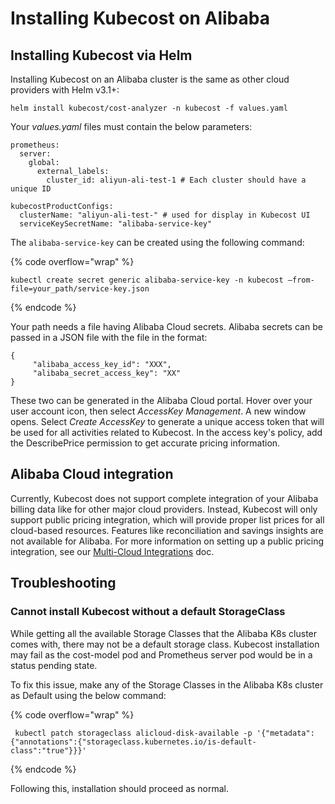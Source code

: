 # Installing Kubecost on Alibaba

## Installing Kubecost via Helm

Installing Kubecost on an Alibaba cluster is the same as other cloud providers with Helm v3.1+:

`helm install kubecost/cost-analyzer -n kubecost -f values.yaml`

Your _values.yaml_ files must contain the below parameters:

```
prometheus:
  server:
    global:
      external_labels:
        cluster_id: aliyun-ali-test-1 # Each cluster should have a unique ID

kubecostProductConfigs:
  clusterName: "aliyun-ali-test-" # used for display in Kubecost UI
  serviceKeySecretName: "alibaba-service-key"
```

The `alibaba-service-key` can be created using the following command:

{% code overflow="wrap" %}
```
kubectl create secret generic alibaba-service-key -n kubecost –from-file=your_path/service-key.json
```
{% endcode %}

Your path needs a file having Alibaba Cloud secrets. Alibaba secrets can be passed in a JSON file with the file in the format:

```
{
     "alibaba_access_key_id": "XXX",
     "alibaba_secret_access_key": "XX"
}
```

These two can be generated in the Alibaba Cloud portal. Hover over your user account icon, then select _AccessKey Management_. A new window opens. Select _Create AccessKey_ to generate a unique access token that will be used for all activities related to Kubecost.
In the access key's policy, add the DescribePrice permission to get accurate pricing information.

## Alibaba Cloud integration

Currently, Kubecost does not support complete integration of your Alibaba billing data like for other major cloud providers. Instead, Kubecost will only support public pricing integration, which will provide proper list prices for all cloud-based resources. Features like reconciliation and savings insights are not available for Alibaba. For more information on setting up a public pricing integration, see our [Multi-Cloud Integrations](/install-and-configure/install/cloud-integration/multi-cloud.md) doc.

## Troubleshooting

### Cannot install Kubecost without a default StorageClass

While getting all the available Storage Classes that the Alibaba K8s cluster comes with, there may not be a default storage class. Kubecost installation may fail as the cost-model pod and Prometheus server pod would be in a status pending state.

To fix this issue, make any of the Storage Classes in the Alibaba K8s cluster as Default using the below command:

{% code overflow="wrap" %}
```
 kubectl patch storageclass alicloud-disk-available -p '{"metadata": {"annotations":{"storageclass.kubernetes.io/is-default-class":"true"}}}' 
```
{% endcode %}

Following this, installation should proceed as normal.
